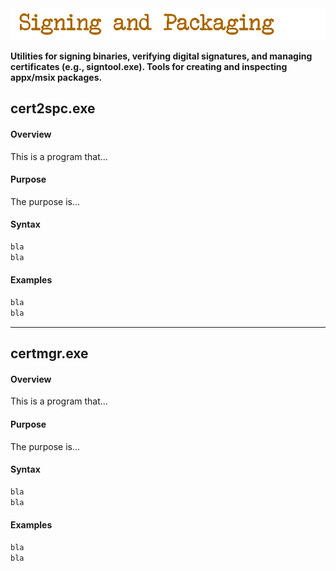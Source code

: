 <div align="center">
  <img src="img/signing.png" alt="signing" />
</div>

**Utilities for signing binaries, verifying digital signatures, and managing certificates (e.g., signtool.exe). Tools for creating and inspecting appx/msix packages.**

<div id="cert2spc"><h2>cert2spc.exe</h2></div>

<h4>Overview</h4>

This is a program that...

<h4>Purpose</h4>

The purpose is...

<h4>Syntax</h4>

```bash
bla
bla
```

<h4>Examples</h4>


```bash
bla
bla
```

<hr>


<div id="certmgr"><h2>certmgr.exe</h2></div>

<h4>Overview</h4>

This is a program that...

<h4>Purpose</h4>

The purpose is...

<h4>Syntax</h4>

```bash
bla
bla
```

<h4>Examples</h4>


```bash
bla
bla
```

